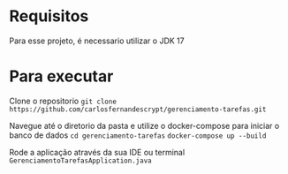 Requisitos
==========
Para esse projeto, é necessario utilizar o JDK 17

Para executar
=============
Clone o repositorio
`git clone https://github.com/carlosfernandescrypt/gerenciamento-tarefas.git`

Navegue até o diretorio da pasta e utilize o docker-compose para iniciar o banco de dados
`cd gerenciamento-tarefas`
`docker-compose up --build`

Rode a aplicação através da sua IDE ou terminal 
`GerenciamentoTarefasApplication.java`
